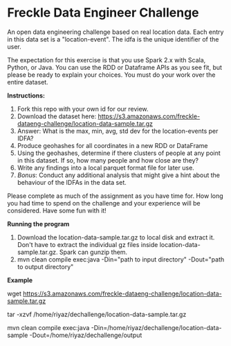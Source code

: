 # Freckle Data Engineer Challenge
An open data engineering challenge based on real location data. Each entry in this data set is a "location-event". The idfa is the unique identifier of the user.

The expectation for this exercise is that you use Spark 2.x with Scala, Python, or Java. You can use the RDD or Dataframe APIs as you see fit, but please be ready to explain your choices. You must do your work over the entire dataset.

**Instructions:**

1. Fork this repo with your own id for our review.
2. Download the dataset here: https://s3.amazonaws.com/freckle-dataeng-challenge/location-data-sample.tar.gz
3. Answer: What is the max, min, avg, std dev for the location-events per IDFA?
4. Produce geohashes for all coordinates in a new RDD or DataFrame
5. Using the geohashes, determine if there clusters of people at any point in this dataset. If so, how many people and how close are they?
6. Write any findings into a local parquet format file for later use. 
7. *Bonus*: Conduct any additional analysis that might give a hint about the behaviour of the IDFAs in the data set.

Please complete as much of the assignment as you have time for. How long you had time to spend on the challenge and your experience will be considered. Have some fun with it!

**Running the program**
1. Download the location-data-sample.tar.gz to local disk and extract it. Don't have to extract the individual gz files inside location-data-sample.tar.gz. Spark can gunzip them.
2. mvn clean compile exec:java -Din="path to input directory" -Dout="path to output directory"

**Example**

wget https://s3.amazonaws.com/freckle-dataeng-challenge/location-data-sample.tar.gz

tar -xzvf /home/riyaz/dechallenge/location-data-sample.tar.gz

mvn clean compile exec:java -Din=/home/riyaz/dechallenge/location-data-sample -Dout=/home/riyaz/dechallenge/output


